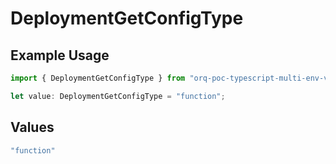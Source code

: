 # DeploymentGetConfigType

## Example Usage

```typescript
import { DeploymentGetConfigType } from "orq-poc-typescript-multi-env-version/models/operations";

let value: DeploymentGetConfigType = "function";
```

## Values

```typescript
"function"
```